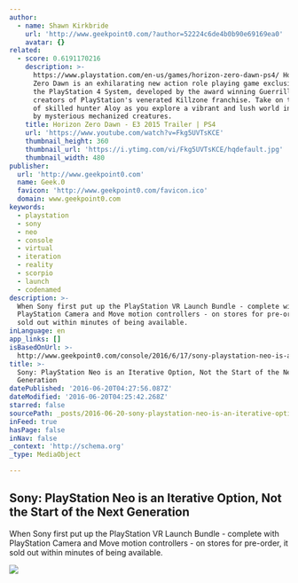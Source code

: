 ```yaml
---
author:
  - name: Shawn Kirkbride
    url: 'http://www.geekpoint0.com/?author=52224c6de4b0b90e69169ea0'
    avatar: {}
related:
  - score: 0.6191170216
    description: >-
      https://www.playstation.com/en-us/games/horizon-zero-dawn-ps4/ Horizon
      Zero Dawn is an exhilarating new action role playing game exclusively for
      the PlayStation 4 System, developed by the award winning Guerrilla Games,
      creators of PlayStation's venerated Killzone franchise. Take on the role
      of skilled hunter Aloy as you explore a vibrant and lush world inhabited
      by mysterious mechanized creatures.
    title: Horizon Zero Dawn - E3 2015 Trailer | PS4
    url: 'https://www.youtube.com/watch?v=Fkg5UVTsKCE'
    thumbnail_height: 360
    thumbnail_url: 'https://i.ytimg.com/vi/Fkg5UVTsKCE/hqdefault.jpg'
    thumbnail_width: 480
publisher:
  url: 'http://www.geekpoint0.com'
  name: Geek.0
  favicon: 'http://www.geekpoint0.com/favicon.ico'
  domain: www.geekpoint0.com
keywords:
  - playstation
  - sony
  - neo
  - console
  - virtual
  - iteration
  - reality
  - scorpio
  - launch
  - codenamed
description: >-
  When Sony first put up the PlayStation VR Launch Bundle - complete with
  PlayStation Camera and Move motion controllers - on stores for pre-order, it
  sold out within minutes of being available.
inLanguage: en
app_links: []
isBasedOnUrl: >-
  http://www.geekpoint0.com/console/2016/6/17/sony-playstation-neo-is-an-iterative-option-not-the-start-of-the-next-generation
title: >-
  Sony: PlayStation Neo is an Iterative Option, Not the Start of the Next
  Generation
datePublished: '2016-06-20T04:27:56.087Z'
dateModified: '2016-06-20T04:25:42.268Z'
starred: false
sourcePath: _posts/2016-06-20-sony-playstation-neo-is-an-iterative-option-not-the-start.md
inFeed: true
hasPage: false
inNav: false
_context: 'http://schema.org'
_type: MediaObject

---
```

<article style=""><h1>Sony: PlayStation Neo is an Iterative Option, Not the Start of the Next Generation</h1><p>When Sony first put up the PlayStation VR Launch Bundle - complete with PlayStation Camera and Move motion controllers - on stores for pre-order, it sold out within minutes of being available.</p><img src="http://static1.squarespace.com/static/54ee77a9e4b05efebc2c5984/54eeb422e4b021bc7efd0b5f/5763f54703596e8dcd9beeb0/1466170217141/PlayStation-VR-635x444.jpg?format=1000w" /></article>